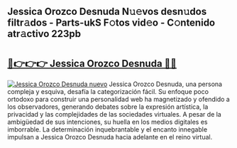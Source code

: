 ## Jessica Orozco Desnuda N𝚞𝚎vos desn𝚞dos filtr𝚊dos - Parts-ukS F𝚘tos vid𝚎o - C𝚘ntenido atr𝚊ctivo 223pb

# <h2><a href="http://mbduw2a.tromn.icu/?c=Jessica+Orozco+Desnuda">🔗👉👉👉 Jessica Orozco Desnuda 🔗🔗</a></h2>

[![Jessica Orozco Desnuda nuevo](https://i.imgur.com/pEAQMta.gif)](http://mbduw2a.tromn.icu/?c=Jessica+Orozco+Desnuda)
Jessica Orozco Desnuda, una persona compleja y esquiva, desafía la categorización fácil. Su enfoque poco ortodoxo para construir una personalidad web ha magnetizado y ofendido a los observadores, generando debates sobre la expresión artística, la privacidad y las complejidades de las sociedades virtuales. A pesar de la ambigüedad de sus intenciones, su huella en los medios digitales es imborrable. La determinación inquebrantable y el encanto innegable impulsan a Jessica Orozco Desnuda hacia adelante en el reino virtual.
